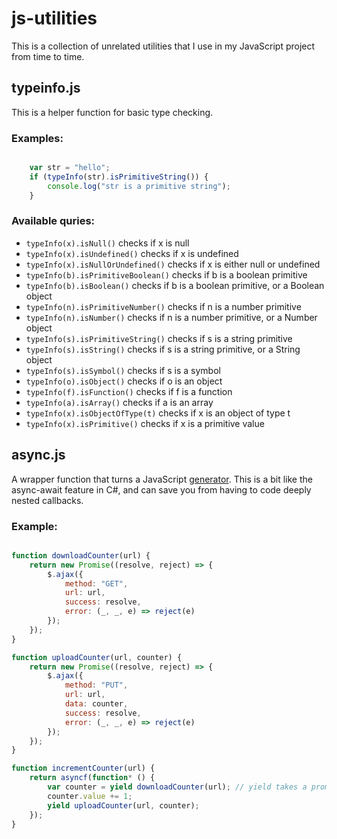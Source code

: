 # js-utilities
This is a collection of unrelated utilities that I use in my JavaScript project from time to time.

## typeinfo.js

This is a helper function for basic type checking.

### Examples:

```javascript

	var str = "hello";
	if (typeInfo(str).isPrimitiveString()) {
		console.log("str is a primitive string");
	}

```

### Available quries:
* `typeInfo(x).isNull()` checks if x is null
* `typeInfo(x).isUndefined()` checks if x is undefined
* `typeInfo(x).isNullOrUndefined()` checks if x is either null or undefined
* `typeInfo(b).isPrimitiveBoolean()` checks if b is a boolean primitive
* `typeInfo(b).isBoolean()` checks if b is a boolean primitive, or a Boolean object
* `typeInfo(n).isPrimitiveNumber()` checks if n is a number primitive
* `typeInfo(n).isNumber()` checks if n is a number primitive, or a Number object
* `typeInfo(s).isPrimitiveString()` checks if s is a string primitive
* `typeInfo(s).isString()` checks if s is a string primitive, or a String object
* `typeInfo(s).isSymbol()` checks if s is a symbol
* `typeInfo(o).isObject()` checks if o is an object
* `typeInfo(f).isFunction()` checks if f is a function
* `typeInfo(a).isArray()` checks if a is an array
* `typeInfo(x).isObjectOfType(t)` checks if x is an object of type t
* `typeInfo(x).isPrimitive()` checks if x is a primitive value

## async.js

A wrapper function that turns a JavaScript [generator](https://developer.mozilla.org/en-US/docs/Web/JavaScript/Reference/Statements/function*).
This is a bit like the async-await feature in C#,
and can save you from having to code deeply nested callbacks.

### Example:

```javascript

function downloadCounter(url) {
	return new Promise((resolve, reject) => {
		$.ajax({
			method: "GET",
			url: url,
			success: resolve,
			error: (_, _, e) => reject(e)
		});
	});	
}

function uploadCounter(url, counter) {
	return new Promise((resolve, reject) => {
		$.ajax({
			method: "PUT",
			url: url,
			data: counter,
			success: resolve,
			error: (_, _, e) => reject(e)
		});
	});	
}

function incrementCounter(url) {
	return asyncf(function* () {
		var counter = yield downloadCounter(url); // yield takes a promise and unwraps it
		counter.value += 1;
		yield uploadCounter(url, counter);
	});	
}
```



